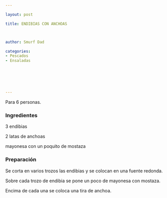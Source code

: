 ```yaml
---

layout: post

title: ENDIBIAS CON ANCHOAS



author: Smurf Dad

categories:
- Pescados
- Ensaladas






---
```


Para 6 personas.

<h3>Ingredientes</h3>

3 endibias

2 latas de anchoas

mayonesa con un poquito de mostaza

<h3>Preparación</h3>

Se corta en varios trozos las endibias y se colocan en una fuente redonda.

Sobre cada trozo de endibia se pone un poco de mayonesa con mostaza.

Encima de cada una se coloca una tira de anchoa.

